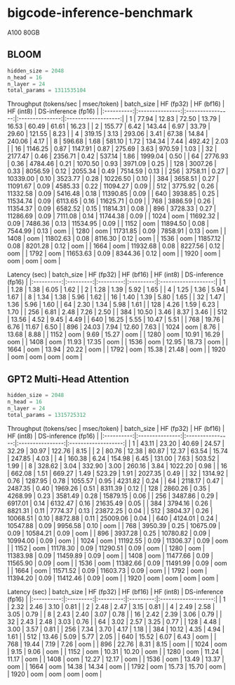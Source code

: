 # bigcode-inference-benchmark
A100 80GB

## BLOOM
```python
hidden_size = 2048
n_head = 16
n_layer = 24
total_params = 1311535104
```

Throughput (tokens/sec | msec/token)
| batch_size |    HF (fp32)    |    HF (bf16)     |    HF (int8)    | DS-inference (fp16) |
|:----------:|:---------------:|:----------------:|:---------------:|:-------------------:|
| 1          | 77.94 \| 12.83  | 72.50 \| 13.79   | 16.53 \| 60.49  | 61.61 \| 16.23      |
| 2          | 155.77 \| 6.42  | 143.44 \| 6.97   | 33.79 \| 29.60  | 121.55 \| 8.23      |
| 4          | 319.15 \| 3.13  | 293.06 \| 3.41   | 67.38 \| 14.84  | 240.06 \| 4.17      |
| 8          | 596.68 \| 1.68  | 581.10 \| 1.72   | 134.34 \| 7.44  | 492.42 \| 2.03      |
| 16         | 1146.25 \| 0.87 | 1147.91 \| 0.87  | 275.69 \| 3.63  | 970.59 \| 1.03      |
| 32         | 2177.47 \| 0.46 | 2356.71 \| 0.42  | 537.14 \| 1.86  | 1999.04 \| 0.50     |
| 64         | 2776.93 \| 0.36 | 4784.46 \| 0.21  | 1070.50 \| 0.93 | 3971.09 \| 0.25     |
| 128        | 3007.26 \| 0.33 | 8056.59 \| 0.12  | 2055.34 \| 0.49 | 7514.59 \| 0.13     |
| 256        | 3758.11 \| 0.27 | 10339.00 \| 0.10 | 3523.77 \| 0.28 | 10226.50 \| 0.10    |
| 384        | 3658.51 \| 0.27 | 11091.67 \| 0.09 | 4585.33 \| 0.22 | 11094.27 \| 0.09    |
| 512        | 3775.92 \| 0.26 | 11332.58 \| 0.09 | 5416.48 \| 0.18 | 11390.85 \| 0.09    |
| 640        | 3938.85 \| 0.25 | 11534.74 \| 0.09 | 6113.65 \| 0.16 | 11625.71 \| 0.09    |
| 768        | 3886.59 \| 0.26 | 11354.37 \| 0.09 | 6582.52 \| 0.15 | 11814.31 \| 0.08    |
| 896        | 3728.33 \| 0.27 | 11286.69 \| 0.09 | 7111.08 \| 0.14 | 11744.38 \| 0.09    |
| 1024       | oom             | 11692.32 \| 0.09 | 7486.36 \| 0.13 | 11534.95 \| 0.09    |
| 1152       | oom             | 11894.50 \| 0.08 | 7544.99 \| 0.13 | oom                 |
| 1280       | oom             | 11731.85 \| 0.09 | 7858.91 \| 0.13 | oom                 |
| 1408       | oom             | 11802.63 \| 0.08 | 8116.30 \| 0.12 | oom                 |
| 1536       | oom             | 11857.12 \| 0.08 | 8201.28 \| 0.12 | oom                 |
| 1664       | oom             | 11932.68 \| 0.08 | 8227.56 \| 0.12 | oom                 |
| 1792       | oom             | 11653.63 \| 0.09 | 8344.36 \| 0.12 | oom                 |
| 1920       | oom             | oom              | oom             | oom                 |

Latency (sec)
| batch_size | HF (fp32) | HF (bf16) | HF (int8) | DS-inference (fp16) |
|:----------:|:---------:|:---------:|:---------:|:-------------------:|
| 1          | 1.28      | 1.38      | 6.05      | 1.62                |
| 2          | 1.28      | 1.39      | 5.92      | 1.65                |
| 4          | 1.25      | 1.36      | 5.94      | 1.67                |
| 8          | 1.34      | 1.38      | 5.96      | 1.62                |
| 16         | 1.40      | 1.39      | 5.80      | 1.65                |
| 32         | 1.47      | 1.36      | 5.96      | 1.60                |
| 64         | 2.30      | 1.34      | 5.98      | 1.61                |
| 128        | 4.26      | 1.59      | 6.23      | 1.70                |
| 256        | 6.81      | 2.48      | 7.26      | 2.50                |
| 384        | 10.50     | 3.46      | 8.37      | 3.46                |
| 512        | 13.56     | 4.52      | 9.45      | 4.49                |
| 640        | 16.25     | 5.55      | 10.47     | 5.51                |
| 768        | 19.76     | 6.76      | 11.67     | 6.50                |
| 896        | 24.03     | 7.94      | 12.60     | 7.63                |
| 1024       | oom       | 8.76      | 13.68     | 8.88                |
| 1152       | oom       | 9.69      | 15.27     | oom                 |
| 1280       | oom       | 10.91     | 16.29     | oom                 |
| 1408       | oom       | 11.93     | 17.35     | oom                 |
| 1536       | oom       | 12.95     | 18.73     | oom                 |
| 1664       | oom       | 13.94     | 20.22     | oom                 |
| 1792       | oom       | 15.38     | 21.48     | oom                 |
| 1920       | oom       | oom       | oom       | oom                 |

## GPT2 Multi-Head Attention
```python
hidden_size = 2048
n_head = 16
n_layer = 24
total_params = 1315725312
```

Throughput (tokens/sec | msec/token)
| batch_size |    HF (fp32)    |    HF (bf16)     |    HF (int8)     | DS-inference (fp16) |
|:----------:|:---------------:|:----------------:|:----------------:|:-------------------:|
| 1          | 43.11 \| 23.20  | 40.69 \| 24.57   | 32.29 \| 30.97   | 122.76 \| 8.15      |
| 2          | 80.76 \| 12.38  | 80.87 \| 12.37   | 63.54 \| 15.74   | 247.85 \| 4.03      |
| 4          | 160.38 \| 6.24  | 154.98 \| 6.45   | 131.00 \| 7.63   | 503.52 \| 1.99      |
| 8          | 328.62 \| 3.04  | 332.90 \| 3.00   | 260.16 \| 3.84   | 1022.20 \| 0.98     |
| 16         | 662.08 \| 1.51  | 669.27 \| 1.49   | 523.29 \| 1.91   | 2027.35 \| 0.49     |
| 32         | 1314.92 \| 0.76 | 1287.95 \| 0.78  | 1055.57 \| 0.95  | 4231.82 \| 0.24     |
| 64         | 2118.17 \| 0.47 | 2487.35 \| 0.40  | 1969.26 \| 0.51  | 8311.39 \| 0.12     |
| 128        | 2860.26 \| 0.35 | 4268.99 \| 0.23  | 3581.49 \| 0.28  | 15879.15 \| 0.06    |
| 256        | 3487.86 \| 0.29 | 6917.01 \| 0.14  | 6132.47 \| 0.16  | 21635.49 \| 0.05    |
| 384        | 3794.16 \| 0.26 | 8821.31 \| 0.11  | 7774.37 \| 0.13  | 23872.25 \| 0.04    |
| 512        | 3804.37 \| 0.26 | 10068.51 \| 0.10 | 8872.88 \| 0.11  | 25009.06 \| 0.04    |
| 640        | 4124.01 \| 0.24 | 10547.88 \| 0.09 | 9956.58 \| 0.10  | oom                 |
| 768        | 3950.39 \| 0.25 | 10675.09 \| 0.09 | 10584.21 \| 0.09 | oom                 |
| 896        | 3937.28 \| 0.25 | 10780.82 \| 0.09 | 10994.00 \| 0.09 | oom                 |
| 1024       | oom             | 11192.55 \| 0.09 | 11306.37 \| 0.09 | oom                 |
| 1152       | oom             | 11178.30 \| 0.09 | 11290.51 \| 0.09 | oom                 |
| 1280       | oom             | 11383.98 \| 0.09 | 11459.89 \| 0.09 | oom                 |
| 1408       | oom             | 11477.66 \| 0.09 | 11565.90 \| 0.09 | oom                 |
| 1536       | oom             | 11382.66 \| 0.09 | 11491.99 \| 0.09 | oom                 |
| 1664       | oom             | 11571.52 \| 0.09 | 11603.73 \| 0.09 | oom                 |
| 1792       | oom             | 11394.20 \| 0.09 | 11412.46 \| 0.09 | oom                 |
| 1920       | oom             | oom              | oom              | oom                 |

Latency (sec)
| batch_size | HF (fp32) | HF (bf16) | HF (int8) | DS-inference (fp16) |
|:----------:|:---------:|:---------:|:---------:|:-------------------:|
| 1          | 2.32      | 2.46      | 3.10      | 0.81                |
| 2          | 2.48      | 2.47      | 3.15      | 0.81                |
| 4          | 2.49      | 2.58      | 3.05      | 0.79                |
| 8          | 2.43      | 2.40      | 3.07      | 0.78                |
| 16         | 2.42      | 2.39      | 3.06      | 0.79                |
| 32         | 2.43      | 2.48      | 3.03      | 0.76                |
| 64         | 3.02      | 2.57      | 3.25      | 0.77                |
| 128        | 4.48      | 3.00      | 3.57      | 0.81                |
| 256        | 7.34      | 3.70      | 4.17      | 1.18                |
| 384        | 10.12     | 4.35      | 4.94      | 1.61                |
| 512        | 13.46     | 5.09      | 5.77      | 2.05                |
| 640        | 15.52     | 6.07      | 6.43      | oom                 |
| 768        | 19.44     | 7.19      | 7.26      | oom                 |
| 896        | 22.76     | 8.31      | 8.15      | oom                 |
| 1024       | oom       | 9.15      | 9.06      | oom                 |
| 1152       | oom       | 10.31     | 10.20     | oom                 |
| 1280       | oom       | 11.24     | 11.17     | oom                 |
| 1408       | oom       | 12.27     | 12.17     | oom                 |
| 1536       | oom       | 13.49     | 13.37     | oom                 |
| 1664       | oom       | 14.38     | 14.34     | oom                 |
| 1792       | oom       | 15.73     | 15.70     | oom                 |
| 1920       | oom       | oom       | oom       | oom                 |
